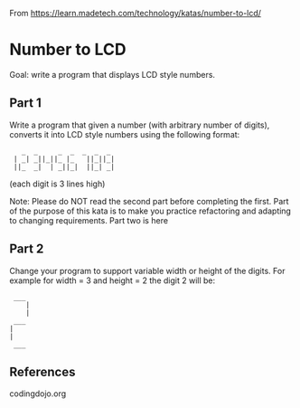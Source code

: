 From https://learn.madetech.com/technology/katas/number-to-lcd/

# Number to LCD
Goal: write a program that displays LCD style numbers.

## Part 1
Write a program that given a number (with arbitrary number of digits), converts it into LCD style numbers using the following format:

```
   _  _     _  _  _  _  _ 
 | _| _||_||_ |_   ||_||_|
 ||_  _|  | _||_|  ||_| _|
```
(each digit is 3 lines high)

Note: Please do NOT read the second part before completing the first. Part of the purpose of this kata is to make you practice refactoring and adapting to changing requirements. Part two is here

## Part 2

Change your program to support variable width or height of the digits. For example for width = 3 and height = 2 the digit 2 will be:

```
 ___
    |
    |
 ___
|
|
 ___
```

## References

codingdojo.org
